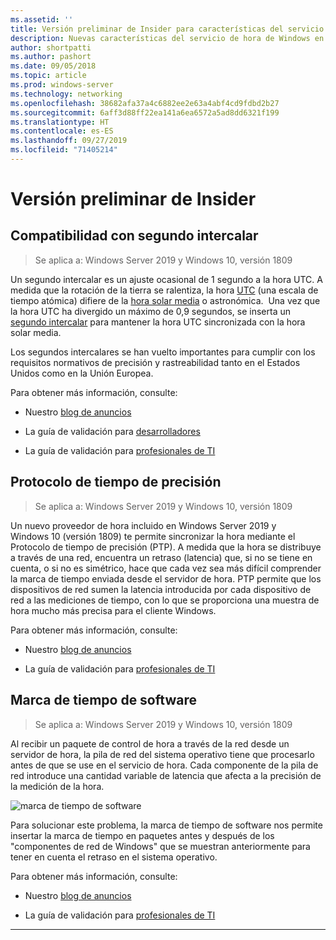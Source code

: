 ```yaml
---
ms.assetid: ''
title: Versión preliminar de Insider para características del servicio de hora de Windows en Windows Server 2019
description: Nuevas características del servicio de hora de Windows en Windows Server 2019
author: shortpatti
ms.author: pashort
ms.date: 09/05/2018
ms.topic: article
ms.prod: windows-server
ms.technology: networking
ms.openlocfilehash: 38682afa37a4c6882ee2e63a4abf4cd9fdbd2b27
ms.sourcegitcommit: 6aff3d88ff22ea141a6ea6572a5ad8dd6321f199
ms.translationtype: HT
ms.contentlocale: es-ES
ms.lasthandoff: 09/27/2019
ms.locfileid: "71405214"
---
```

# <a name="insider-preview"></a>Versión preliminar de Insider 


## <a name="leap-second-support"></a>Compatibilidad con segundo intercalar


>Se aplica a: Windows Server 2019 y Windows 10, versión 1809

Un segundo intercalar es un ajuste ocasional de 1 segundo a la hora UTC. A medida que la rotación de la tierra se ralentiza, la hora [UTC](https://en.wikipedia.org/wiki/Coordinated_Universal_Time) (una escala de tiempo atómica) difiere de la [hora solar media](https://en.wikipedia.org/wiki/Solar_time#Mean_solar_time) o astronómica.  Una vez que la hora UTC ha divergido un máximo de 0,9 segundos, se inserta un [segundo intercalar](https://en.wikipedia.org/wiki/Leap_second) para mantener la hora UTC sincronizada con la hora solar media.

Los segundos intercalares se han vuelto importantes para cumplir con los requisitos normativos de precisión y rastreabilidad tanto en el Estados Unidos como en la Unión Europea.

Para obtener más información, consulte:

-  Nuestro [blog de anuncios](https://blogs.technet.microsoft.com/networking/2018/07/18/top10-ws2019-hatime/)

-  La guía de validación para [desarrolladores](https://aka.ms/Dev-LeapSecond)

-  La guía de validación para [profesionales de TI](https://aka.ms/ITPro-LeapSecond)


## <a name="precision-time-protocol"></a>Protocolo de tiempo de precisión

>Se aplica a: Windows Server 2019 y Windows 10, versión 1809

Un nuevo proveedor de hora incluido en Windows Server 2019 y Windows 10 (versión 1809) te permite sincronizar la hora mediante el Protocolo de tiempo de precisión (PTP). A medida que la hora se distribuye a través de una red, encuentra un retraso (latencia) que, si no se tiene en cuenta, o si no es simétrico, hace que cada vez sea más difícil comprender la marca de tiempo enviada desde el servidor de hora. PTP permite que los dispositivos de red sumen la latencia introducida por cada dispositivo de red a las mediciones de tiempo, con lo que se proporciona una muestra de hora mucho más precisa para el cliente Windows.

Para obtener más información, consulte:

-  Nuestro [blog de anuncios](https://blogs.technet.microsoft.com/networking/2018/07/18/top10-ws2019-hatime/)

-  La guía de validación para [profesionales de TI](https://aka.ms/PTPValidation)


## <a name="software-timestamping"></a>Marca de tiempo de software

>Se aplica a: Windows Server 2019 y Windows 10, versión 1809

Al recibir un paquete de control de hora a través de la red desde un servidor de hora, la pila de red del sistema operativo tiene que procesarlo antes de que se use en el servicio de hora. Cada componente de la pila de red introduce una cantidad variable de latencia que afecta a la precisión de la medición de la hora.

![marca de tiempo de software](../media/Windows-Time-Service/software-timestamping.png)

Para solucionar este problema, la marca de tiempo de software nos permite insertar la marca de tiempo en paquetes antes y después de los "componentes de red de Windows" que se muestran anteriormente para tener en cuenta el retraso en el sistema operativo.

Para obtener más información, consulte:

-  Nuestro [blog de anuncios](https://blogs.technet.microsoft.com/networking/2018/07/18/top10-ws2019-hatime/)

-  La guía de validación para [profesionales de TI](https://github.com/Microsoft/SDN/blob/master/FeatureGuide/Validation%20Guide%20-%20RS5%20-%20Software%20Timestamping.docx)



---
